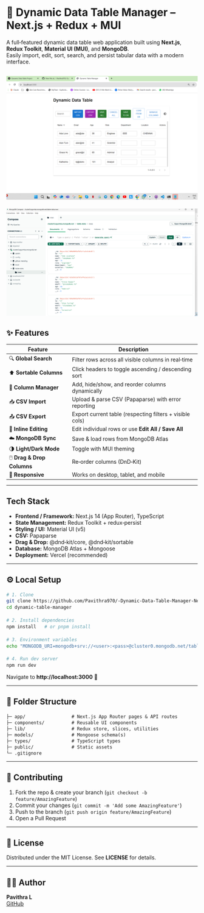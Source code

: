 # 🚀 Dynamic Data Table Manager – Next.js + Redux + MUI

A full‑featured dynamic data table web application built using **Next.js**, **Redux Toolkit**, **Material UI (MUI)**, and **MongoDB**.  
Easily import, edit, sort, search, and persist tabular data with a modern interface.

![App Screenshot](demo(app).png)
---
![mongodb screenshot]( mongodb.png)
## ✨ Features

| Feature | Description |
|---------|-------------|
| 🔍 **Global Search** | Filter rows across all visible columns in real‑time |
| ⬆️ **Sortable Columns** | Click headers to toggle ascending / descending sort |
| 📄 **Column Manager** | Add, hide/show, and reorder columns dynamically |
| 📥 **CSV Import** | Upload & parse CSV (Papaparse) with error reporting |
| 📤 **CSV Export** | Export current table (respecting filters + visible cols) |
| 📝 **Inline Editing** | Edit individual rows or use **Edit All / Save All** |
| ☁️ **MongoDB Sync** | Save & load rows from MongoDB Atlas |
| 🌗 **Light/Dark Mode** | Toggle with MUI theming |
| 🖱️ **Drag & Drop Columns** | Re‑order columns (DnD‑Kit) |
| 📱 **Responsive** | Works on desktop, tablet, and mobile |

---

## Tech Stack

- **Frontend / Framework:** Next.js 14 (App Router), TypeScript  
- **State Management:** Redux Toolkit + redux‑persist  
- **Styling / UI:** Material UI (v5)  
- **CSV:** Papaparse  
- **Drag & Drop:** @dnd‑kit/core, @dnd‑kit/sortable  
- **Database:** MongoDB Atlas + Mongoose  
- **Deployment:** Vercel (recommended)

---

## ⚙ Local Setup

```bash
# 1. Clone
git clone https://github.com/Pavithra970/-Dynamic-Data-Table-Manager-Next.js-Redux-MUI-.git
cd dynamic-table-manager

# 2. Install dependencies
npm install   # or pnpm install

# 3. Environment variables
echo "MONGODB_URI=mongodb+srv://<user>:<pass>@cluster0.mongodb.net/table-data" > .env.local

# 4. Run dev server
npm run dev
```

Navigate to **http://localhost:3000** 🚀

---

## 🧠 Folder Structure

```
├─ app/                 # Next.js App Router pages & API routes
├─ components/          # Reusable UI components
├─ lib/                 # Redux store, slices, utilities
├─ models/              # Mongoose schema(s)
├─ types/               # TypeScript types
├─ public/              # Static assets
└─ .gitignore
```

---

## 🤝 Contributing

1. Fork the repo & create your branch (`git checkout -b feature/AmazingFeature`)
2. Commit your changes (`git commit -m 'Add some AmazingFeature'`)
3. Push to the branch (`git push origin feature/AmazingFeature`)
4. Open a Pull Request

---

## 📝 License

Distributed under the MIT License. See **LICENSE** for details.

---

## 🙋‍♀️ Author

**Pavithra L**  
[GitHub](https://github.com/Pavithra970) 
